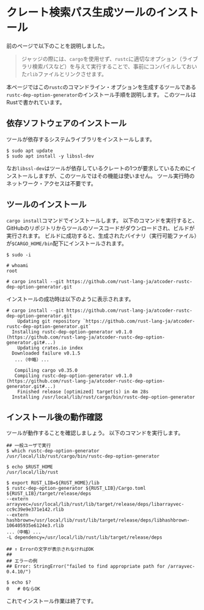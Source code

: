 <!-- -*- coding:utf-8-unix -*- -->

# クレート検索パス生成ツールのインストール

前のページで以下のことを説明しました。

> ジャッジの際には、`cargo`を使用せず、`rustc`に適切なオプション（ライブラリ検索パスなど）を与えて実行することで、事前にコンパイルしておいた`rlib`ファイルとリンクさせます。

本ページではこの`rustc`のコマンドライン・オプションを生成するツールである`rustc-dep-option-generator`のインストール手順を説明します。
このツールはRustで書かれています。


## 依存ソフトウェアのインストール

ツールが依存するシステムライブラリをインストールします。

```console
$ sudo apt update
$ sudo apt install -y libssl-dev
```

なお`libssl-dev`はツールが依存しているクレートの1つが要求しているためにインストールしますが、このツールではその機能は使いません。
ツール実行時のネットワーク・アクセスは不要です。


## ツールのインストール

`cargo install`コマンドでインストールします。
以下のコマンドを実行すると、GitHubのリポジトリからツールのソースコードがダウンロードされ、ビルドが実行されます。
ビルドに成功すると、生成されたバイナリ（実行可能ファイル）が`$CARGO_HOME/bin`配下にインストールされます。

```console
$ sudo -i

# whoami
root

# cargo install --git https://github.com/rust-lang-ja/atcoder-rustc-dep-option-generator.git
```

インストールの成功時は以下のように表示されます。

```console
# cargo install --git https://github.com/rust-lang-ja/atcoder-rustc-dep-option-generator.git
    Updating git repository `https://github.com/rust-lang-ja/atcoder-rustc-dep-option-generator.git`
  Installing rustc-dep-option-generator v0.1.0 (https://github.com/rust-lang-ja/atcoder-rustc-dep-option-generator.git#...)
    Updating crates.io index
  Downloaded failure v0.1.5
   ...（中略）...

   Compiling cargo v0.35.0
   Compiling rustc-dep-option-generator v0.1.0 (https://github.com/rust-lang-ja/atcoder-rustc-dep-option-generator.git#...)
    Finished release [optimized] target(s) in 4m 28s
  Installing /usr/local/lib/rust/cargo/bin/rustc-dep-option-generator
```


## インストール後の動作確認

ツールが動作することを確認しましょう。
以下のコマンドを実行します。

```console
## 一般ユーザで実行
$ which rustc-dep-option-generator
/usr/local/lib/rust/cargo/bin/rustc-dep-option-generator

$ echo $RUST_HOME
/usr/local/lib/rust

$ export RUST_LIB=${RUST_HOME}/lib
$ rustc-dep-option-generator ${RUST_LIB}/Cargo.toml ${RUST_LIB}/target/release/deps
--extern arrayvec=/usr/local/lib/rust/lib/target/release/deps/libarrayvec-cc9c39e9e371e142.rlib
--extern hashbrown=/usr/local/lib/rust/lib/target/release/deps/libhashbrown-106405935e6124e3.rlib
...（中略）...
-L dependency=/usr/local/lib/rust/lib/target/release/deps

## ↑ Errorの文字が表示されなければOK
##
## エラーの例
## Error: StringError("failed to find appropriate path for /arrayvec-0.4.10/")

$ echo $?
0   # 0ならOK
```

これでインストール作業は終了です。
